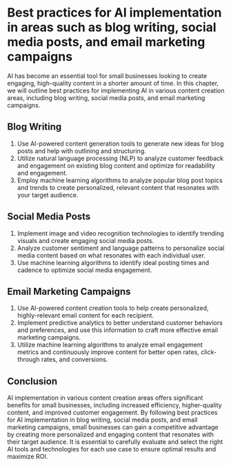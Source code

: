 Best practices for AI implementation in areas such as blog writing, social media posts, and email marketing campaigns
======================================================================================================================================================================

AI has become an essential tool for small businesses looking to create engaging, high-quality content in a shorter amount of time. In this chapter, we will outline best practices for implementing AI in various content creation areas, including blog writing, social media posts, and email marketing campaigns.

Blog Writing
------------

1. Use AI-powered content generation tools to generate new ideas for blog posts and help with outlining and structuring.
2. Utilize natural language processing (NLP) to analyze customer feedback and engagement on existing blog content and optimize for readability and engagement.
3. Employ machine learning algorithms to analyze popular blog post topics and trends to create personalized, relevant content that resonates with your target audience.

Social Media Posts
------------------

1. Implement image and video recognition technologies to identify trending visuals and create engaging social media posts.
2. Analyze customer sentiment and language patterns to personalize social media content based on what resonates with each individual user.
3. Use machine learning algorithms to identify ideal posting times and cadence to optimize social media engagement.

Email Marketing Campaigns
-------------------------

1. Use AI-powered content creation tools to help create personalized, highly-relevant email content for each recipient.
2. Implement predictive analytics to better understand customer behaviors and preferences, and use this information to craft more effective email marketing campaigns.
3. Utilize machine learning algorithms to analyze email engagement metrics and continuously improve content for better open rates, click-through rates, and conversions.

Conclusion
----------

AI implementation in various content creation areas offers significant benefits for small businesses, including increased efficiency, higher-quality content, and improved customer engagement. By following best practices for AI implementation in blog writing, social media posts, and email marketing campaigns, small businesses can gain a competitive advantage by creating more personalized and engaging content that resonates with their target audience. It is essential to carefully evaluate and select the right AI tools and technologies for each use case to ensure optimal results and maximize ROI.
